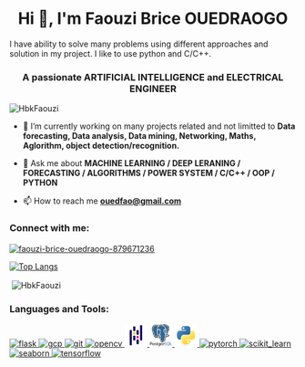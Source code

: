 <h1 align="center">Hi 👋, I'm Faouzi Brice OUEDRAOGO</h1>
I have ability to solve many problems using different approaches and solution in my project. I like to use python and C/C++.

<h3 align="center">A passionate ARTIFICIAL INTELLIGENCE and ELECTRICAL ENGINEER</h3>

<p align="left"> <img src="https://komarev.com/ghpvc/?username=HbkFaouzi&label=Profile%20views&color=0e75b6&style=flat" alt="HbkFaouzi" /> </p>

- 🔭 I’m currently working on many projects related and not limitted to **Data forecasting, Data analysis, Data mining, Networking, Maths, Aglorithm, object detection/recognition.**

- 💬 Ask me about **MACHINE LEARNING / DEEP LERANING / FORECASTING / ALGORITHMS / POWER SYSTEM / C/C++ / OOP / PYTHON**

- 📫 How to reach me **ouedfao@gmail.com**

<h3 align="left">Connect with me:</h3>
<p align="left">
<a href="https://linkedin.com/in/faouzi-brice-ouedraogo-879671236o" target="blank"><img align="center" src="https://raw.githubusercontent.com/rahuldkjain/github-profile-readme-generator/master/src/images/icons/Social/linked-in-alt.svg" alt="faouzi-brice-ouedraogo-879671236" height="30" width="40" /></a>
</p>

[![Top Langs](https://github-readme-stats.vercel.app/api/top-langs/?username=HbkFaouzi)](https://github.com/HbkFaouzi/github-readme-stats)


<p>&nbsp;<img align="center" src="https://github-readme-stats.vercel.app/api?username=HbkFaouzi&show_icons=true&locale=en" alt="HbkFaouzi" /></p>


<h3 align="left">Languages and Tools:</h3>
<p align="left"> <a href="https://flask.palletsprojects.com/" target="_blank" rel="noreferrer"> <img src="https://www.vectorlogo.zone/logos/pocoo_flask/pocoo_flask-icon.svg" alt="flask" width="40" height="40"/> </a> <a href="https://cloud.google.com" target="_blank" rel="noreferrer"> <img src="https://www.vectorlogo.zone/logos/google_cloud/google_cloud-icon.svg" alt="gcp" width="40" height="40"/> </a> <a href="https://git-scm.com/" target="_blank" rel="noreferrer"> <img src="https://www.vectorlogo.zone/logos/git-scm/git-scm-icon.svg" alt="git" width="40" height="40"/> </a> <a href="https://opencv.org/" target="_blank" rel="noreferrer"> <img src="https://www.vectorlogo.zone/logos/opencv/opencv-icon.svg" alt="opencv" width="40" height="40"/> </a> <a href="https://pandas.pydata.org/" target="_blank" rel="noreferrer"> <img src="https://raw.githubusercontent.com/devicons/devicon/2ae2a900d2f041da66e950e4d48052658d850630/icons/pandas/pandas-original.svg" alt="pandas" width="40" height="40"/> </a> <a href="https://www.postgresql.org" target="_blank" rel="noreferrer"> <img src="https://raw.githubusercontent.com/devicons/devicon/master/icons/postgresql/postgresql-original-wordmark.svg" alt="postgresql" width="40" height="40"/> </a> <a href="https://www.python.org" target="_blank" rel="noreferrer"> <img src="https://raw.githubusercontent.com/devicons/devicon/master/icons/python/python-original.svg" alt="python" width="40" height="40"/> </a> <a href="https://pytorch.org/" target="_blank" rel="noreferrer"> <img src="https://www.vectorlogo.zone/logos/pytorch/pytorch-icon.svg" alt="pytorch" width="40" height="40"/> </a> <a href="https://scikit-learn.org/" target="_blank" rel="noreferrer"> <img src="https://upload.wikimedia.org/wikipedia/commons/0/05/Scikit_learn_logo_small.svg" alt="scikit_learn" width="40" height="40"/> </a> <a href="https://seaborn.pydata.org/" target="_blank" rel="noreferrer"> <img src="https://seaborn.pydata.org/_images/logo-mark-lightbg.svg" alt="seaborn" width="40" height="40"/> </a> <a href="https://www.tensorflow.org" target="_blank" rel="noreferrer"> <img src="https://www.vectorlogo.zone/logos/tensorflow/tensorflow-icon.svg" alt="tensorflow" width="40" height="40"/> </a> </p>



<!---
HbkFaouzi/HbkFaouzi is a ✨ special ✨ repository because its `README.md` (this file) appears on your GitHub profile.
You can click the Preview link to take a look at your changes.
--->

